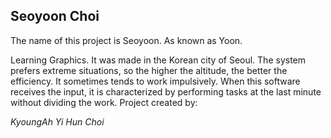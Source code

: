 ## Seoyoon Choi 
The name of this project is Seoyoon. As known as Yoon.

Learning Graphics.
It was made in the Korean city of Seoul.
The system prefers extreme situations, so the higher the altitude, the better the efficiency.
It sometimes tends to work impulsively.
When this software receives the input, it is characterized by performing tasks at the last minute without dividing the work.
Project created by:

*KyoungAh Yi*
*Hun Choi*
<!--
**starksee/starksee** is a ✨ _special_ ✨ repository because its `README.md` (this file) appears on your GitHub profile.

Here are some ideas to get you started:

- 🔭 I’m currently working on ...
- 🌱 I’m currently learning ...
- 👯 I’m looking to collaborate on ...
- 🤔 I’m looking for help with ...
- 💬 Ask me about ...
- 📫 How to reach me: ...
- 😄 Pronouns: ...
- ⚡ Fun fact: ...
-->
